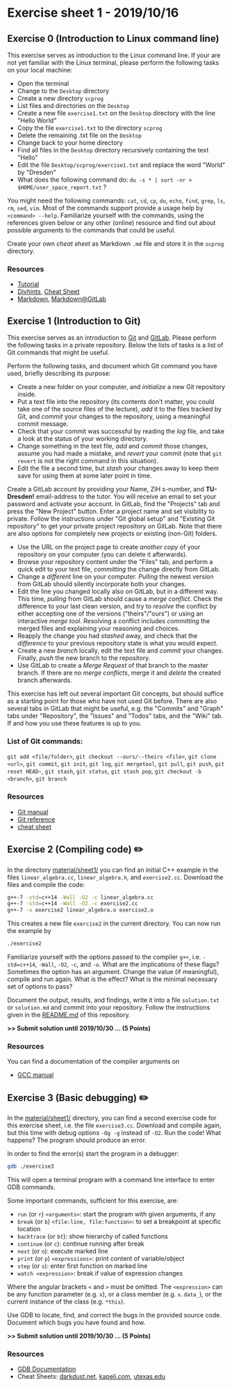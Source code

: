 # Exercise sheet 1 - 2019/10/16

## Exercise 0 (Introduction to Linux command line)
This exercise serves as introduction to the Linux command line. If your are not yet familiar with
the Linux terminal, please perform the following tasks on your local machine:
- Open the terminal
- Change to the `Desktop` directory
- Create a new directory `scprog`
- List files and directories on the `Desktop`
- Create a new file `exercise1.txt` on the `Desktop` directory with the line "Hello World"
- Copy the file `exercise1.txt` to the directory `scprog`
- Delete the remaining .txt file on the `Desktop`
- Change back to your home directory
- Find all files in the `Desktop` directory recursively containing the text "Hello"
- Edit the file `Desktop/scprog/exercise1.txt` and replace the word "World" by "Dresden"
- What does the following command do: `du -s * | sort -nr > $HOME/user_space_report.txt` ?

You might need the following commands: `cat`, `cd`, `cp`, `du`, `echo`, `find`, `grep`, `ls`, `rm`, `sed`, `vim`.
Most of the commands support provide a usage help by `<command> --help`. Familiarize yourself with
the commands, using the references given below or any other (online) resource and find out about possible arguments to the
commands that could be useful.

Create your own *cheat sheet* as Markdown `.md` file and store it in the `scprog` directory.

### Resources
- [Tutorial](https://tutorials.ubuntu.com/tutorial/command-line-for-beginners)
- [Divhints](https://devhints.io/), [Cheat Sheet](https://appletree.or.kr/quick_reference_cards/Unix-Linux/Linux%20Command%20Line%20Cheat%20Sheet.pdf)
- [Markdown](https://daringfireball.net/projects/markdown/), [Markdown@GitLab](https://docs.gitlab.com/ee/user/markdown.html)


## Exercise 1 (Introduction to Git)
This exercise serves as an introduction to [Git](https://www.git-scm.com/) and [GitLab](https://gitlab.mn.tu-dresden.de).
Please perform the following tasks in a private repository. Below the lists of tasks is a list of
Git commands that might be useful.

Perform the following tasks, and document which Git command you have used, briefly describing
its purpose:
- Create a new folder on your computer, and *initialize* a new Git repository inside.
- Put a text file into the repository (its contents don't matter, you could take one of the source
  files of the lecture), *add* it to the files tracked by Git, and *commit* your changes to the repository,
  using a meaningful commit message.
- Check that your commit was successful by reading the *log* file, and take a look at the status of
  your working directory.
- Change something in the text file, *add* and *commit* those changes, assume you had made a mistake,
  and *revert* your commit (note that `git revert` is not the right command in this situation).
- Edit the file a second time, but *stash* your changes away to keep them save for using them at
  some later point in time.

Create a GitLab account by providing your Name, ZIH s-number, and **TU-Dresden!** email-address to the tutor.
You will receive an email to set your password and activate your account.
In GitLab, find the "Projects" tab and press the "New Project" button. Enter a project name and set visibility to
private. Follow the instructions under "Git global setup" and "Existing Git repository" to get your
private project repository on GitLab. Note that there are also options for completely new projects or
existing (non-Git) folders.

- Use the URL on the project page to create *another copy* of your repository on your computer
  (you can delete it afterwards).
- Browse your repository content under the "Files" tab, and perform a quick edit to your text file,
  *committing* the change directly from GitLab.
- Change a *different* line on your computer. *Pulling* the newest version from GitLab should silently
  incorporate both your changes.
- Edit the line you changed locally also on GitLab, but in a different way. This time, *pulling* from
  GitLab should cause a *merge conflict*. Check the difference to your last clean version, and try to
  *resolve* the conflict by either accepting one of the versions ("theirs"/"ours") or using an interactive
  *merge tool*. Resolving a conflict includes *committing* the merged files and explaining your
  reasoning and choices.
- Reapply the change you had *stashed* away, and check that the *difference* to your previous repository
  state is what you would expect.
- Create a new *branch* locally, edit the text file and *commit* your changes. Finally, *push* the new branch
  to the repository.
- Use GitLab to create a *Merge Request* of that branch to the master branch. If there are no *merge conflicts*,
  merge it and *delete* the created branch afterwards.

This exercise has left out several important Git concepts, but should suffice as a starting point for
those who have not used Git before. There are also several tabs in
GitLab that might be useful, e.g. the "Commits" and "Graph" tabs under "Repository", the "Issues"
and "Todos" tabs, and the "Wiki" tab. If and how you use these features is up to you.

### List of Git commands:
`git add <file/folder>`, `git checkout --ours/--theirs <file>`, `git clone <url>`,
`git commit`, `git init`, `git log`, `git mergetool`, `git pull`, `git push`, `git reset HEAD~`,
`git stash`, `git status`, `git stash pop`, `git checkout -b <branch>`, `git branch`

### Resources
- [Git manual](https://www.git-scm.com/book/en/v2)
- [Git reference](https://www.git-scm.com/docs)
- [cheat sheet](https://github.github.com/training-kit/downloads/github-git-cheat-sheet.pdf)

## Exercise 2 (Compiling code) :pencil2:


In the directory [material/sheet1/](/exercises/material/sheet1) you can find
an initial C++ example in the files `linear_algebra.cc`, `linear_algebra.h`, and `exercise2.cc`. Download the files and compile the code:

```bash
g++-7 -std=c++14 -Wall -O2 -c linear_algebra.cc
g++-7 -std=c++14 -Wall -O2 -c exercise2.cc
g++-7 -o exercise2 linear_algebra.o exercise2.o
```

This creates a new file `exercise2` in the current directory. You can now run the example by

```bash
./exercise2
```

Familiarize yourself with the options passed to the compiler `g++`, i.e. `-std=c++14`, `-Wall`, `-O2`, `-c`, and `-o`. What are
the implications of these flags? Sometimes the option has an argument. Change the value (if meaningful), compile and run again.
What is the effect? What is the minimal necessary set of options to pass?

Document the output, results, and findings, write it into a file `solution.txt` or `solution.md` and commit into your repository. Follow the
instructions given in the [README.md](/README.md) of this repository.

**>> Submit solution until 2019/10/30 ... (5 Points)**

### Resources
You can find a documentation of the compiler arguments on
- [GCC manual](https://gcc.gnu.org/onlinedocs/gcc-7.2.0/gcc/)


## Exercise 3 (Basic debugging) :pencil2:

In the [material/sheet1/](/exercises/material/sheet1) directory, you can
find a second exercise code for this exercise sheet, i.e. the file `exercise3.cc`.
Download and compile again, but this time with debug options `-Og -g` instead of `-O2`.
Run the code! What happens? The program should produce an error.

In order to find the error(s) start the program in a debugger:

```bash
gdb ./exercise3
```

This will open a terminal program with a command line interface to enter GDB commands.

Some important commands, sufficient for this exercise, are:
- `run`  (or `r`) `<arguments>`: start the program with given arguments, if any
- `break` (or `b`) `<file:line, file:function>`: to set a breakpoint at specific location
- `backtrace` (or `bt`): show hierarchy of called functions
- `continue` (or `c`): continue running after break
- `next` (or `n`): execute marked line
- `print` (or `p`) `<expressions>`: print content of variable/object
- `step` (or `s`): enter first function on marked line
- `watch <expression>`: break if value of expression changes

Where the angular brackets `<` and `>` must be omitted. The `<expression>` can be any function parameter (e.g. `x`),
or a class member (e.g. `x.data_`), or the current instance of the class (e.g. `*this`).

Use GDB to locate, find, and correct the bugs in the provided source code. Document
which bugs you have found and how.

**>> Submit solution until 2019/10/30 ... (5 Points)**

### Resources
- [GDB Documentation](https://www.gnu.org/software/gdb/documentation/)
- Cheat Sheets: [darkdust.net](https://darkdust.net/files/GDB%20Cheat%20Sheet.pdf),
  [kapeli.com](https://kapeli.com/cheat_sheets/GDB.docset/Contents/Resources/Documents/index),
  [utexas.edu](http://users.ece.utexas.edu/~adnan/gdb-refcard.pdf)
